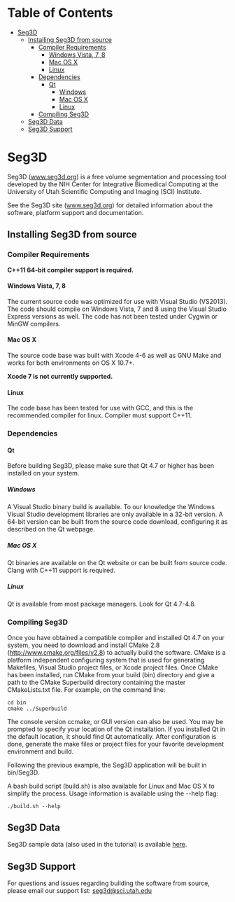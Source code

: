 Table of Contents
=================

  * [Seg3D](#seg3d)
    * [Installing Seg3D from source](#installing-seg3d-from-source)
      * [Compiler Requirements](#compiler-requirements)
        * [Windows Vista, 7, 8](#windows-vista-7-8)
        * [Mac OS X](#mac-os-x)
        * [Linux](#linux)
      * [Dependencies](#dependencies)
        * [Qt](#qt)
          * [Windows](#windows)
          * [Mac OS X](#mac-os-x-1)
          * [Linux](#linux-1)
      * [Compiling Seg3D](#compiling-seg3d)
    * [Seg3D Data](#seg3d-data)
    * [Seg3D Support](#seg3d-support)

<!-- Created by [gh-md-toc](https://github.com/ekalinin/github-markdown-toc) -->

# Seg3D
Seg3D (www.seg3d.org) is a free volume segmentation and processing tool developed by the NIH Center for Integrative Biomedical Computing at the University of Utah Scientific Computing and Imaging (SCI) Institute.

See the Seg3D site (www.seg3d.org) for detailed information about the software, platform support and documentation.

## Installing Seg3D from source

### Compiler Requirements

**C++11 64-bit compiler support is required.**

#### Windows Vista, 7, 8

The current source code was optimized for use with Visual Studio (VS2013).
The code should compile on Windows Vista, 7 and 8 using the Visual Studio Express versions as well. The code
has not been tested under Cygwin or MinGW compilers.

#### Mac OS X

The source code base was built with Xcode 4-6 as well as GNU Make and works for both 
environments on OS X 10.7+.

**Xcode 7 is not currently supported.**

#### Linux

The code base has been tested for use with GCC, and this is the recommended compiler for
linux. Compiler must support C++11.


### Dependencies

#### Qt

Before building Seg3D, please make sure that Qt 4.7 or higher has been installed on your system.

##### Windows

A Visual Studio binary build is available.
To our knowledge the Windows Visual Studio development libraries are only available in a 32-bit version.
A 64-bit version can be built from the source code download, configuring it as described on the Qt webpage.

##### Mac OS X

Qt binaries are available on the Qt website or can be built from source code.
Clang with C++11 support is required.

##### Linux

Qt is available from most package managers. Look for Qt 4.7-4.8.


### Compiling Seg3D

Once you have obtained a compatible compiler and installed Qt 4.7 on your system, you need to 
download and install CMake 2.8 (http://www.cmake.org/files/v2.8) to actually build the software.
CMake is a platform independent configuring system that is used for generating Makefiles,
Visual Studio project files, or Xcode project files.
Once CMake has been installed, run CMake from your build (bin) directory and give a path to the CMake Superbuild directory containing the master CMakeLists.txt file.
For example, on the command line:

```
cd bin
cmake ../Superbuild
```

The console version ccmake, or GUI version can also be used.
You may be prompted to specify your location of the Qt installation.
If you installed Qt in the default location, it should find Qt automatically.
After configuration is done, generate the make files or project files for your favorite
development environment and build.

Following the previous example, the Seg3D application will be built in bin/Seg3D.

A bash build script (build.sh) is also available for Linux and Mac OS X to simplify the process.
Usage information is available using the --help flag:

```
./build.sh --help
```

## Seg3D Data

Seg3D sample data (also used in the tutorial) is available [here](https://github.com/CIBC-Internal/Seg3DData/releases).

## Seg3D Support

For questions and issues regarding building the software from source, 
please email our support list: seg3d@sci.utah.edu
